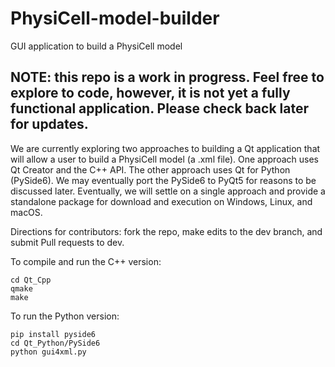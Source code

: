 # PhysiCell-model-builder
GUI application to build a PhysiCell model

## NOTE: this repo is a work in progress. Feel free to explore to code, however, it is not yet a fully functional application. Please check back later for updates.

We are currently exploring two approaches to building a Qt application that will allow a user to build a PhysiCell model (a .xml file). One approach uses Qt Creator and the C++ API. The other approach uses Qt for Python (PySide6). We may eventually port the PySide6 to PyQt5 for reasons to be discussed later. Eventually, we will  settle on a single approach and provide a standalone package for download and execution on Windows, Linux, and macOS.

Directions for contributors: fork the repo, make edits to the dev branch, and submit Pull requests to dev.

To compile and run the C++ version:
```
cd Qt_Cpp
qmake
make
```

To run the Python version:
```
pip install pyside6
cd Qt_Python/PySide6
python gui4xml.py
```
